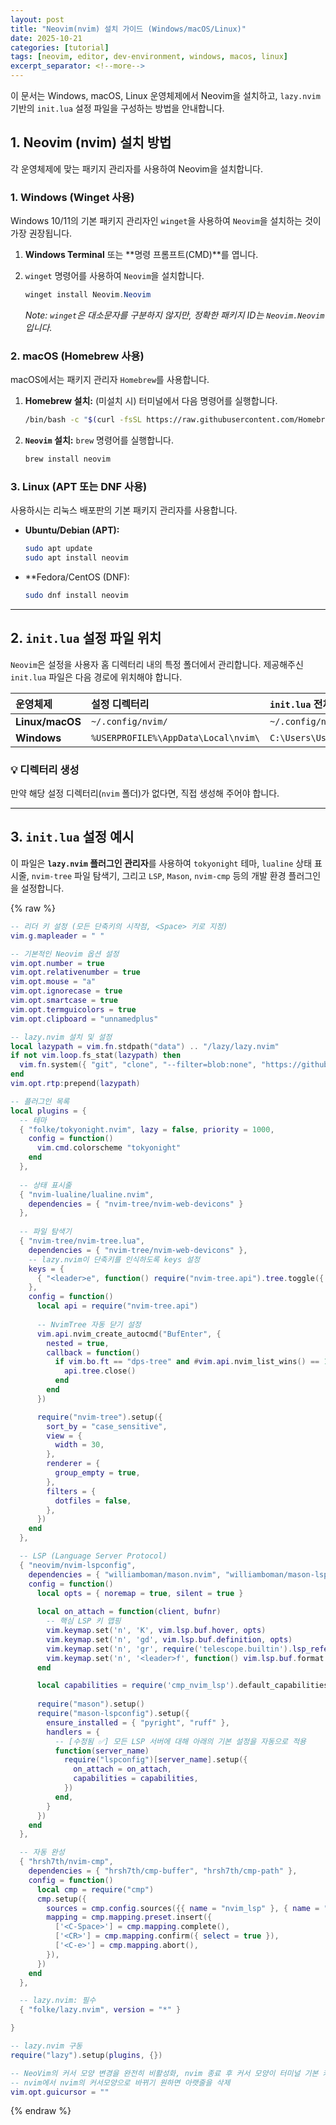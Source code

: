 ```yaml
---
layout: post
title: "Neovim(nvim) 설치 가이드 (Windows/macOS/Linux)"
date: 2025-10-21
categories: [tutorial]
tags: [neovim, editor, dev-environment, windows, macos, linux]
excerpt_separator: <!--more-->
---
```


이 문서는 Windows, macOS, Linux 운영체제에서 Neovim을 설치하고, `lazy.nvim` 기반의 `init.lua` 설정 파일을 구성하는 방법을 안내합니다.
<!--more-->

## 1. Neovim (nvim) 설치 방법

각 운영체제에 맞는 패키지 관리자를 사용하여 Neovim을 설치합니다.

### 1\. Windows (Winget 사용)

Windows 10/11의 기본 패키지 관리자인 `winget`을 사용하여 `Neovim`을 설치하는 것이 가장 권장됩니다.

1.  **Windows Terminal** 또는 \*\*명령 프롬프트(CMD)\*\*를 엽니다.

2.  `winget` 명령어를 사용하여 `Neovim`을 설치합니다.

    ```powershell
    winget install Neovim.Neovim
    ```

    *Note: `winget`은 대소문자를 구분하지 않지만, 정확한 패키지 ID는 `Neovim.Neovim`입니다.*

### 2\. macOS (Homebrew 사용)

macOS에서는 패키지 관리자 `Homebrew`를 사용합니다.

1.  **Homebrew 설치:** (미설치 시) 터미널에서 다음 명령어를 실행합니다.
    ```bash
    /bin/bash -c "$(curl -fsSL https://raw.githubusercontent.com/Homebrew/install/HEAD/install.sh)"
    ```
2.  **`Neovim` 설치:** `brew` 명령어를 실행합니다.
    ```bash
    brew install neovim
    ```

### 3\. Linux (APT 또는 DNF 사용)

사용하시는 리눅스 배포판의 기본 패키지 관리자를 사용합니다.

  * **Ubuntu/Debian (APT):**
    ```bash
    sudo apt update
    sudo apt install neovim
    ```
  * \*\*Fedora/CentOS (DNF):
    ```bash
    sudo dnf install neovim
    ```

-----

## 2. `init.lua` 설정 파일 위치

`Neovim`은 설정을 사용자 홈 디렉터리 내의 특정 폴더에서 관리합니다. 제공해주신 `init.lua` 파일은 다음 경로에 위치해야 합니다.

| 운영체제 | 설정 디렉터리 | `init.lua` 전체 경로 (예시) |
| :--- | :--- | :--- |
| **Linux/macOS** | `~/.config/nvim/` | `~/.config/nvim/init.lua` |
| **Windows** | `%USERPROFILE%\AppData\Local\nvim\` | `C:\Users\Username\AppData\Local\nvim\init.lua` |

### 💡 디렉터리 생성

만약 해당 설정 디렉터리(`nvim` 폴더)가 없다면, 직접 생성해 주어야 합니다.

-----

## 3. `init.lua` 설정 예시

이 파일은 **`lazy.nvim` 플러그인 관리자**를 사용하여 `tokyonight` 테마, `lualine` 상태 표시줄, `nvim-tree` 파일 탐색기, 그리고 `LSP`, `Mason`, `nvim-cmp` 등의 개발 환경 플러그인을 설정합니다.

{% raw %}
```lua
-- 리더 키 설정 (모든 단축키의 시작점, <Space> 키로 지정)
vim.g.mapleader = " "

-- 기본적인 Neovim 옵션 설정
vim.opt.number = true
vim.opt.relativenumber = true
vim.opt.mouse = "a"
vim.opt.ignorecase = true
vim.opt.smartcase = true
vim.opt.termguicolors = true
vim.opt.clipboard = "unnamedplus"

-- lazy.nvim 설치 및 설정
local lazypath = vim.fn.stdpath("data") .. "/lazy/lazy.nvim"
if not vim.loop.fs_stat(lazypath) then
  vim.fn.system({ "git", "clone", "--filter=blob:none", "https://github.com/folke/lazy.nvim.git", "--branch=stable", lazypath })
end
vim.opt.rtp:prepend(lazypath)

-- 플러그인 목록
local plugins = {
  -- 테마
  { "folke/tokyonight.nvim", lazy = false, priority = 1000,
    config = function()
      vim.cmd.colorscheme "tokyonight"
    end
  },
  
  -- 상태 표시줄
  { "nvim-lualine/lualine.nvim",
    dependencies = { "nvim-tree/nvim-web-devicons" }
  },
  
  -- 파일 탐색기
  { "nvim-tree/nvim-tree.lua",
    dependencies = { "nvim-tree/nvim-web-devicons" },
    -- lazy.nvim이 단축키를 인식하도록 keys 설정
    keys = {
      { "<leader>e", function() require("nvim-tree.api").tree.toggle({ focus = true }) end, desc = "Toggle NvimTree" }
    },
    config = function()
      local api = require("nvim-tree.api")
      
      -- NvimTree 자동 닫기 설정
      vim.api.nvim_create_autocmd("BufEnter", {
        nested = true,
        callback = function()
          if vim.bo.ft == "dps-tree" and #vim.api.nvim_list_wins() == 1 then
            api.tree.close()
          end
        end
      })

      require("nvim-tree").setup({
        sort_by = "case_sensitive",
        view = {
          width = 30,
        },
        renderer = {
          group_empty = true,
        },
        filters = {
          dotfiles = false,
        },
      })
    end
  },

  -- LSP (Language Server Protocol)
  { "neovim/nvim-lspconfig",
    dependencies = { "williamboman/mason.nvim", "williamboman/mason-lspconfig.nvim", "hrsh7th/cmp-nvim-lsp" },
    config = function()
      local opts = { noremap = true, silent = true }
      
      local on_attach = function(client, bufnr)
        -- 핵심 LSP 키 맵핑
        vim.keymap.set('n', 'K', vim.lsp.buf.hover, opts)
        vim.keymap.set('n', 'gd', vim.lsp.buf.definition, opts)
        vim.keymap.set('n', 'gr', require('telescope.builtin').lsp_references, opts)
        vim.keymap.set('n', '<leader>f', function() vim.lsp.buf.format { async = true } end, opts)
      end

      local capabilities = require('cmp_nvim_lsp').default_capabilities()
      
      require("mason").setup()
      require("mason-lspconfig").setup({
        ensure_installed = { "pyright", "ruff" },
        handlers = {
          -- [수정됨 ✅] 모든 LSP 서버에 대해 아래의 기본 설정을 자동으로 적용
          function(server_name)
            require("lspconfig")[server_name].setup({
              on_attach = on_attach,
              capabilities = capabilities,
            })
          end,
        }
      })
    end
  },

  -- 자동 완성
  { "hrsh7th/nvim-cmp",
    dependencies = { "hrsh7th/cmp-buffer", "hrsh7th/cmp-path" },
    config = function()
      local cmp = require("cmp")
      cmp.setup({
        sources = cmp.config.sources({{ name = "nvim_lsp" }, { name = "buffer" }, { name = "path" }}),
        mapping = cmp.mapping.preset.insert({
          ['<C-Space>'] = cmp.mapping.complete(),
          ['<CR>'] = cmp.mapping.confirm({ select = true }),
          ['<C-e>'] = cmp.mapping.abort(),
        }),
      })
    end
  },

  -- lazy.nvim: 필수
  { "folke/lazy.nvim", version = "*" }

}

-- lazy.nvim 구동
require("lazy").setup(plugins, {})

-- NeoVim의 커서 모양 변경을 완전히 비활성화, nvim 종료 후 커서 모양이 터미널 기본 커서로 복귀가 안되서 설정.
-- nvim에서 nvim의 커서모양으로 바뀌기 원하면 아랫줄을 삭제
vim.opt.guicursor = ""
```
{% endraw %}